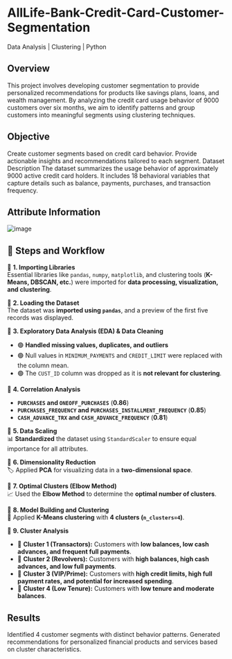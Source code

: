 # AllLife-Bank-Credit-Card-Customer-Segmentation
 Data Analysis | Clustering | Python 


## Overview
This project involves developing customer segmentation to provide personalized recommendations for products like savings plans, loans, and wealth management. By analyzing the credit card usage behavior of 9000 customers over six months, we aim to identify patterns and group customers into meaningful segments using clustering techniques.

## Objective
Create customer segments based on credit card behavior.
Provide actionable insights and recommendations tailored to each segment.
Dataset Description
The dataset summarizes the usage behavior of approximately 9000 active credit card holders. It includes 18 behavioral variables that capture details such as balance, payments, purchases, and transaction frequency.

## Attribute Information
![image](https://github.com/user-attachments/assets/e530fe67-63a3-4187-b2cb-940d5453e37d)


## 📌 Steps and Workflow

🔹 **1. Importing Libraries**  
   Essential libraries like `pandas`, `numpy`, `matplotlib`, and clustering tools (**K-Means, DBSCAN, etc.**) were imported for **data processing, visualization, and clustering**.

🔹 **2. Loading the Dataset**  
   The dataset was **imported using `pandas`**, and a preview of the first five records was displayed.

🔹 **3. Exploratory Data Analysis (EDA) & Data Cleaning**  
   - 🟢 **Handled missing values, duplicates, and outliers**  
   - 🟢 Null values in `MINIMUM_PAYMENTS` and `CREDIT_LIMIT` were replaced with the column mean.  
   - 🟢 The `CUST_ID` column was dropped as it is **not relevant for clustering**.  

🔹 **4. Correlation Analysis**  
   - **`PURCHASES` and `ONEOFF_PURCHASES`** (**0.86**)  
   - **`PURCHASES_FREQUENCY` and `PURCHASES_INSTALLMENT_FREQUENCY`** (**0.85**)  
   - **`CASH_ADVANCE_TRX` and `CASH_ADVANCE_FREQUENCY`** (**0.81**)  

🔹 **5. Data Scaling**  
   📊 **Standardized** the dataset using `StandardScaler` to ensure equal importance for all attributes.

🔹 **6. Dimensionality Reduction**  
   🏷️ Applied **PCA** for visualizing data in a **two-dimensional space**.

🔹 **7. Optimal Clusters (Elbow Method)**  
   📈 Used the **Elbow Method** to determine the **optimal number of clusters**.

🔹 **8. Model Building and Clustering**  
   🚀 Applied **K-Means clustering** with **4 clusters (`n_clusters=4`)**.

🔹 **9. Cluster Analysis**  
   - 🎯 **Cluster 1 (Transactors):** Customers with **low balances, low cash advances, and frequent full payments**.  
   - 🎯 **Cluster 2 (Revolvers):** Customers with **high balances, high cash advances, and low full payments**.  
   - 🎯 **Cluster 3 (VIP/Prime):** Customers with **high credit limits, high full payment rates, and potential for increased spending**.  
   - 🎯 **Cluster 4 (Low Tenure):** Customers with **low tenure and moderate balances**.  

## Results
Identified 4 customer segments with distinct behavior patterns.
Generated recommendations for personalized financial products and services based on cluster characteristics. 
